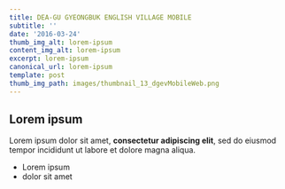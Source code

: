 ```yaml
---
title: DEA-GU GYEONGBUK ENGLISH VILLAGE MOBILE
subtitle: ''
date: '2016-03-24'
thumb_img_alt: lorem-ipsum
content_img_alt: lorem-ipsum
excerpt: lorem-ipsum
canonical_url: lorem-ipsum
template: post
thumb_img_path: images/thumbnail_13_dgevMobileWeb.png
---
```

## Lorem ipsum

Lorem ipsum dolor sit amet, **consectetur adipiscing elit**, sed do eiusmod tempor incididunt ut labore et dolore magna aliqua.

- Lorem ipsum
- dolor sit amet